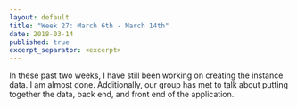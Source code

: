 ```yaml
---
layout: default
title: "Week 27: March 6th - March 14th"
date: 2018-03-14
published: true
excerpt_separator: <excerpt>
---
```

In these past two weeks, I have still been working on creating the instance data. I am almost done. Additionally, our group has met to talk about putting together the data, back end, and front end of the application.

